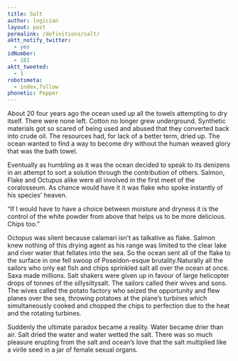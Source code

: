 ```yaml
---
title: Salt
author: logician
layout: post
permalink: /definitions/salt/
aktt_notify_twitter:
  - yes
idNumber:
  - 181
aktt_tweeted:
  - 1
robotsmeta:
  - index,follow
phonetic: Pepper
---
```

About 20 four years ago the ocean used up all the towels attempting to dry itself. There were none left. Cotton no longer grew underground. Synthetic materials got so scared of being used and abused that they converted back into crude oil. The resources had, for lack of a better term, dried up. The ocean wanted to find a way to become dry without the human weaved glory that was the bath towel.

Eventually as humbling as it was the ocean decided to speak to its denizens in an attempt to sort a solution through the contribution of others. Salmon, Flake and Octupus alike were all involved in the first meet of the coralosseum. As chance would have it it was flake who spoke instantly of his species&#8217; heaven.

&#8220;If I would have to have a choice between moisture and dryness it is the control of the white powder from above that helps us to be more delicious. Chips too.&#8221;

Octopus was silent because calamari isn&#8217;t as talkative as flake. Salmon knew nothing of this drying agent as his range was limited to the clear lake and river water that fellates into the sea. So the ocean sent all of the flake to the surface in one fell swoop of Poseidon-esque brutality.Naturally all the sailors who only eat fish and chips sprinkled salt all over the ocean at once. Saxa made millions. Salt shakers were given up in favour of large helicopter drops of tonnes of the sillysiltysalt. The sailors called their wives and sons. The wives called the potato factory who seized the opportunity and flew planes over the sea, throwing potatoes at the plane&#8217;s turbines which simultaneously cooked and chopped the chips to perfection due to the heat and the rotating turbines.

Suddenly the ultimate paradox became a reality. Water became drier than air. Salt dried the water and water wetted the salt. There was so much pleasure erupting from the salt and ocean&#8217;s love that the salt multiplied like a virile seed in a jar of female sexual organs.